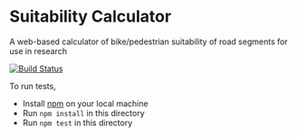# Suitability Calculator
A web-based calculator of bike/pedestrian suitability of road segments for use in research

[![Build Status](https://travis-ci.com/bicycleboys/suitabilitycalculator.svg?branch=master)](https://travis-ci.com/bicycleboys/suitabilitycalculator)

To run tests,
 - Install [npm](https://nodejs.org/en/download/) on your local machine
 - Run `npm install` in this directory
 - Run `npm test` in this directory
